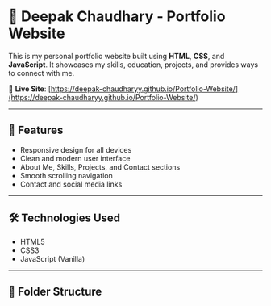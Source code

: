 # 💼 Deepak Chaudhary - Portfolio Website

This is my personal portfolio website built using **HTML**, **CSS**, and **JavaScript**. It showcases my skills, education, projects, and provides ways to connect with me.

🔗 **Live Site**: [https://deepak-chaudharyy.github.io/Portfolio-Website/](https://deepak-chaudharyy.github.io/Portfolio-Website/)

---

## 📌 Features

- Responsive design for all devices
- Clean and modern user interface
- About Me, Skills, Projects, and Contact sections
- Smooth scrolling navigation
- Contact and social media links

---

## 🛠️ Technologies Used

- HTML5
- CSS3
- JavaScript (Vanilla)

---

## 📂 Folder Structure

